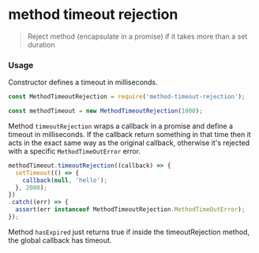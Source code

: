 # method timeout rejection

> Reject method (encapsulate in a promise) if it takes more than a set duration

### Usage

Constructor defines a timeout in milliseconds.
```javascript
const MethodTimeoutRejection = require('method-timeout-rejection');

const methodTimeout = new MethodTimeoutRejection(1000);
```

Method `timeoutRejection` wraps a callback in a promise and define a timeout in milliseconds.
If the callback return something in that time then it acts in the exact same way as
the original callback, otherwise it's rejected with a specific `MethodTimeOutError` error.

```javascript
methodTimeout.timeoutRejection((callback) => {
  setTimeout(() => {
    callback(null, 'hello');
  }, 2000);
})
.catch((err) => {
  assert(err instanceof MethodTimeoutRejection.MethodTimeOutError);
});
```

Method `hasExpired` just returns true if inside the timeoutRejection method, the global callback has timeout.
